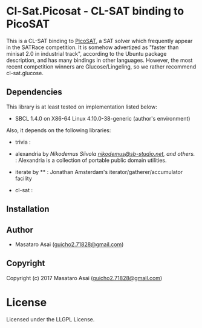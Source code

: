 
# Cl-Sat.Picosat - CL-SAT binding to PicoSAT

This is a CL-SAT binding to [PicoSAT](http://fmv.jku.at/picosat/),
a SAT solver which frequently appear in the SATRace competition.
It is somehow advertized as "faster than minisat 2.0 in industrial track", according to the Ubuntu package description,
and has many bindings in other languages.
However, the most recent competition winners are Glucose/Lingeling, so we rather recommend cl-sat.glucose.

## Dependencies
This library is at least tested on implementation listed below:

+ SBCL 1.4.0 on X86-64 Linux 4.10.0-38-generic (author's environment)

Also, it depends on the following libraries:

+ trivia :
    
+ alexandria by *Nikodemus Siivola <nikodemus@sb-studio.net>, and others.* :
    Alexandria is a collection of portable public domain utilities.
+ iterate by ** :
    Jonathan Amsterdam's iterator/gatherer/accumulator facility
+ cl-sat :
    

## Installation

## Author

* Masataro Asai (guicho2.71828@gmail.com)

## Copyright

Copyright (c) 2017 Masataro Asai (guicho2.71828@gmail.com)

# License

Licensed under the LLGPL License.



